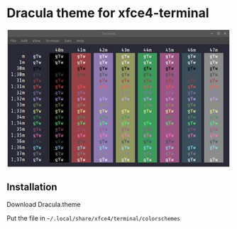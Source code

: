 # Dracula theme for xfce4-terminal

![Screenshot](./assets/screenshot.png)

## Installation

Download Dracula.theme

Put the file in `~/.local/share/xfce4/terminal/colorschemes`
